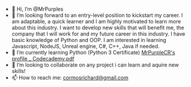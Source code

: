 - 👋 Hi, I’m @MrPurples
- 👀 I’m looking forward to an entry-level position to kickstart my career. I am adaptable, a quick learner and I am highly motivated to learn more about this industry. I want to      develop new skills that will benefit me, the company that I will work for and my future career in this industry. I have basic knowledge of Python and OOP. I am interested in      learning Javascript, NodeJS, Unreal engine, C#, C++, Java if needed.
- 🌱 I’m currently learning Python (Python 3 Certificate) [MrPurpleCR's profile _ Codecademy.pdf](https://github.com/MrPurples/MrPurples/files/7744000/MrPurpleCR.s.profile._.Codecademy.pdf)
- 💞️ I’m looking to collaborate on any project i can learn and aquire new skills!
- 📫 How to reach me: cormosrichard@gmail.com

